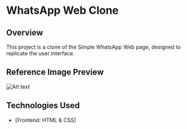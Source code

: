 # WhatsApp Web Clone

## Overview

This project is a clone of the Simple WhatsApp Web page, designed to replicate the user interface.

## Reference Image Preview
![Alt text](page-reference-preview.png)

## Technologies Used

- [Frontend: HTML & CSS]



